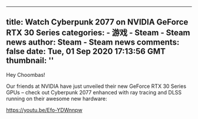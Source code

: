 
---
title: Watch Cyberpunk 2077 on NVIDIA GeForce RTX 30 Series
categories: 
    - 游戏
    - Steam - Steam news
author: Steam - Steam news
comments: false
date: Tue, 01 Sep 2020 17:13:56 GMT
thumbnail: ''
---

<div>   
Hey Choombas!

Our friends at NVIDIA have just unveiled their new GeForce RTX 30 Series GPUs – check out Cyberpunk 2077 enhanced with ray tracing and DLSS running on their awesome new hardware: 

https://youtu.be/Efo-YDWnnpw  
</div>
            